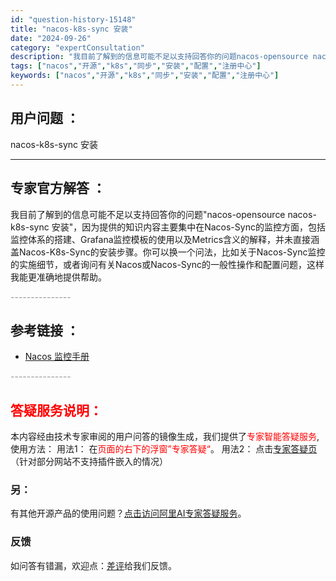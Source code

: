 ```yaml
---
id: "question-history-15148"
title: "nacos-k8s-sync 安装"
date: "2024-09-26"
category: "expertConsultation"
description: "我目前了解到的信息可能不足以支持回答你的问题nacos-opensource nacos-k8s-sync 安装，因为提供的知识内容主要集中在Nacos-Sync的监控方面，包括监控体系的搭建、Grafana监控模板的使用以及Metrics含义的解释，并未直接涵盖Nacos-K8s-Sync的安装步"
tags: ["nacos","开源","k8s","同步","安装","配置","注册中心"]
keywords: ["nacos","开源","k8s","同步","安装","配置","注册中心"]
---
```


## 用户问题 ： 
 nacos-k8s-sync 安装  

---------------
## 专家官方解答 ：

我目前了解到的信息可能不足以支持回答你的问题"nacos-opensource nacos-k8s-sync 安装"，因为提供的知识内容主要集中在Nacos-Sync的监控方面，包括监控体系的搭建、Grafana监控模板的使用以及Metrics含义的解释，并未直接涵盖Nacos-K8s-Sync的安装步骤。你可以换一个问法，比如关于Nacos-Sync监控的实施细节，或者询问有关Nacos或Nacos-Sync的一般性操作和配置问题，这样我能更准确地提供帮助。


<font color="#949494">---------------</font> 


## 参考链接 ：

* [Nacos 监控手册](https://nacos.io/docs/latest/guide/admin/monitor-guide)


 <font color="#949494">---------------</font> 
 


## <font color="#FF0000">答疑服务说明：</font> 

本内容经由技术专家审阅的用户问答的镜像生成，我们提供了<font color="#FF0000">专家智能答疑服务</font>,使用方法：
用法1： 在<font color="#FF0000">页面的右下的浮窗”专家答疑“</font>。
用法2： 点击[专家答疑页](https://answer.opensource.alibaba.com/docs/intro)（针对部分网站不支持插件嵌入的情况）
### 另：


有其他开源产品的使用问题？[点击访问阿里AI专家答疑服务](https://answer.opensource.alibaba.com/docs/intro)。
### 反馈
如问答有错漏，欢迎点：[差评](https://ai.nacos.io/user/feedbackByEnhancerGradePOJOID?enhancerGradePOJOId=15158)给我们反馈。
